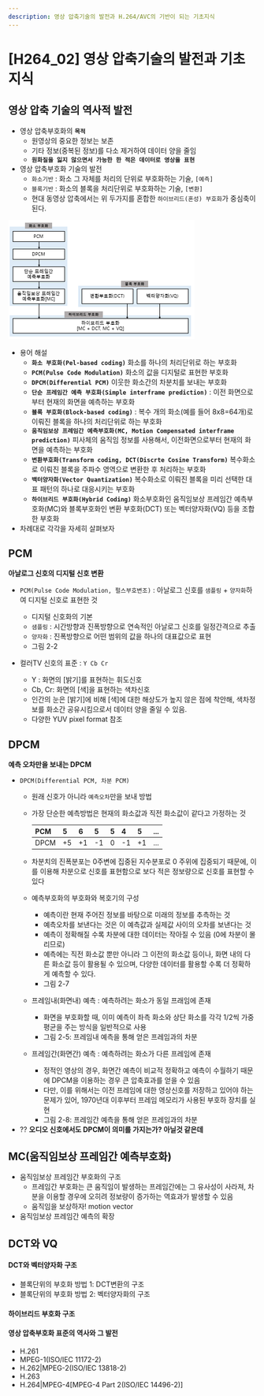 ```yaml
---
description: 영상 압축기술의 발전과 H.264/AVC의 기반이 되는 기초지식
---
```


# \[H264\_02\] 영상 압축기술의 발전과 기초지식

## 영상 압축 기술의 역사적 발전

* 영상 압축부호화의 **`목적`**
  * 원영상의 중요한 정보는 보존
  * 기타 정보\(중복된 정보\)를 다소 제거하여 데이터 양을 줄임
  * **`원화질을 잃지 않으면서 가능한 한 적은 데이터로 영상을 표현`**
* 영상 압축부호화 기술의 발전
  * `화소기반` : 화소 그 자체를 처리의 단위로 부호화하는 기술, `[예측]`
  * `블록기반` : 화소의 블록을 처리단위로 부호화하는 기술, `[변환]`
  * 현대 동영상 압축에서는 위 두가지를 혼합한 `하이브리드(혼성) 부호화`가 중심축이 된다.

![](../../../.gitbook/assets/image%20%2812%29.png)

* 용어 해설
  * **`화소 부호화(Pel-based coding)`** 화소를 하나의 처리단위로 하는 부호화
  * **`PCM(Pulse Code Modulation)`**  화소의 값을 디지털로 표현한 부호화
  * **`DPCM(Differential PCM)`** 이웃한 화소간의 차분치를 보내는 부호화
  * **`단순 프레임간 예측 부호화(Simple interframe prediction)`** : 이전 화면으로부터 현재의 화면을 예측하는 부호화
  * **`블록 부호화(Block-based coding)`** : 복수 개의 화소\(예를 들어 8x8=64개\)로 이뤄진 블록을 하나의 처리단위로 하는 부호화
  * **`움직임보상 프레임간 예측부호화(MC, Motion Compensated interframe prediction)`** 피사체의 움직임 정보를 사용해서, 이전화면으로부터 현재의 화면을 예측하는 부호화
  * **`변환부호화(Transform coding, DCT(Discrte Cosine Transform)`**  복수화소로 이뤄진 블록을 주파수 영역으로 변환한 후 처리하는 부호화
  * **`백터양자화(Vector Quantization)`** 복수화소로 이뤄진 블록을 미리 선택한 대표 패턴의 하나로 대응시키는 부호화
  * **`하이브리드 부호화(Hybrid Coding)`** 화소부호화인 움직임보상 프레임간 예측부호화\(MC\)와 블록부호화인 변환 부호화\(DCT\) 또는 벡터양자화\(VQ\) 등을 조합한 부호화
* 차례대로 각각을 자세히 살펴보자

## PCM

**아날로그 신호의 디지털 신호 변환**

* `PCM(Pulse Code Modulation, 펄스부호변조)` : 아날로그 신호를 `샘플링` + `양자화`하여 디지털 신호로 표현한 것
  * 디지털 신호화의 기본
  * `샘플링` : 시간방향과 진폭방향으로 연속적인 아날로그 신호를 일정간격으로 추출
  * `양자화` : 진폭방향으로 어떤 범위의 값을 하나의 대표값으로 표현
  * 그림 2-2
* 컬러TV 신호의 표준 : `Y Cb Cr`

  * Y : 화면의 \[밝기\]를 표현하는 휘도신호
  * Cb, Cr: 화면의 \[색\]을 표현하는 색차신호
  * 인간의 눈은 \[밝기\]에 비해 \[색\]에 대한 해상도가 높지 않은 점에 착안해, 색차정보를 화소간 공유시킴으로서 데이터 양을 줄일 수 있음.
  * 다양한 YUV pixel format 참조

## DPCM

**예측 오차만을 보내는 DPCM**

* `DPCM(Differential PCM, 차분 PCM)`
  * 원래 신호가 아니라 `예측오차`만을 보내 방법
  * 가장 단순한 예측방법은 현재의 화소값과 직전 화소값이 같다고 가정하는 것

    | PCM | 5 | 6 | 5 | 5 | 4 | 5 | ... |
    | :--- | :--- | :--- | :--- | :--- | :--- | :--- | :--- |
    | DPCM | +5 | +1 | -1 | 0 | -1 | +1 | ... |

  * 차분치의 진폭분포는 0주변에 집중된 지수분포로 0 주위에 집중되기 때문에, 이를 이용해 차분으로 신호를 표현함으로 보다 적은 정보량으로 신호를 표현할 수 있다
  * 예측부호화의 부호화와 복호기의 구성
    * 예측이란 현재 주어진 정보를 바탕으로 미래의 정보를 추측하는 것
    * 예측오차를 보낸다는 것은 이 예측값과 실제값 사이의 오차를 보낸다는 것
    * 예측이 정확해질 수록 차분에 대한 데이터는 작아질 수 있음 \(0에 차분이 몰리므로\)
    * 예측에는 직전 화소값 뿐만 아니라 그 이전의 화소값 등이나, 화면 내의 다른 화소값 등이 활용될 수 있으며, 다양한 데이터를 활용할 수록 더 정확하게 예측할 수 있다.
    *  그림 2-7
  * 프레임내\(화면내\) 예측 : 예측하려는 화소가 동일 프래임에 존재
    * 화면을 부호화할 때, 이미 예측이 좌측 화소와 상단 화소를 각각 1/2씩 가중평균을 주는 방식을 일반적으로 사용
    *  그림 2-5: 프레임내 예측을 통해 얻은 프레임과의 차분
  * 프레임간\(화면간\) 예측 : 예측하려는 화소가 다른 프레임에 존재
    * 정적인 영상의 경우, 화면간 예측이 비교적 정확하고 예측이 수월하기 때문에 DPCM을 이용하는 경우 큰 압축효과를 얻을 수 있음
    * 다만, 이를 위해서는 이전 프레임에 대한 영상신호를 저장하고 있어야 하는 문제가 있어, 1970년대 이후부터 프레임 메모리가 사용된 부호하 장치를 실현
    *  그림 2-8: 프레임간 예측을 통해 얻은 프레임과의 차분
* ?? **오디오 신호에서도 DPCM이 의미를 가지는가? 아닐것 같은데**



## MC\(움직임보상 프레임간 예측부호화\)

* 움직임보상 프레임간 부호화의 구조
  * 프레임간 부호화는 큰 움직임이 발생하는 프레임간에는 그 유사성이 사라져, 차분을 이용할 경우에 오히려 정보량이 증가하는 역효과가 발생할 수 있음
  * 움직임을 보상하자! motion vector
* 움직임보상 프레임간 예측의 확장

## DCT와 VQ

#### DCT와 벡터양자화 구조

* 블록단위의 부호화 방법 1: DCT변환의 구조
* 블록단위의 부호화 방법 2: 벡터양자화의 구조

#### 하이브리드 부호화 구조

#### 영상 압축부호화 표준의 역사와 그 발전

* H.261
* MPEG-1\(ISO/IEC 11172-2\)
* H.262\|MPEG-2\(ISO/IEC 13818-2\)
* H.263
* H.264\|MPEG-4\[MPEG-4 Part 2\(ISO/IEC 14496-2\)\]

